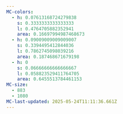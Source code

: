 ```yaml
---
MC-colors:
  - h: 0.07613168724279838
    s: 0.3333333333333333
    l: 0.4764705882352941
    area: 0.16697994987468673
  - h: 0.09009009009009007
    s: 0.3394495412844036
    l: 0.7862745098039216
    area: 0.187468671679198
  - h: 0
    s: 0.06666666666666667
    l: 0.058823529411764705
    area: 0.6455513784461153
MC-size:
  - 883
  - 1080
MC-last-updated: 2025-05-24T11:11:36.661Z
---
```

